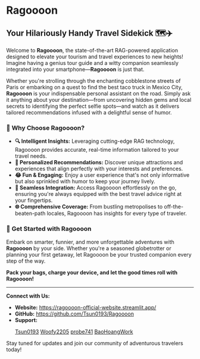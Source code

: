 # Ragoooon

## Your Hilariously Handy Travel Sidekick 🗺️✈️

Welcome to **Ragoooon**, the state-of-the-art RAG-powered application designed to elevate your tourism and travel experiences to new heights! Imagine having a genius tour guide and a witty companion seamlessly integrated into your smartphone—**Ragoooon** is just that.

Whether you're strolling through the enchanting cobblestone streets of Paris or embarking on a quest to find the best taco truck in Mexico City, **Ragoooon** is your indispensable personal assistant on the road. Simply ask it anything about your destination—from uncovering hidden gems and local secrets to identifying the perfect selfie spots—and watch as it delivers tailored recommendations infused with a delightful sense of humor.

### 🌟 **Why Choose Ragoooon?**

- **🔍 Intelligent Insights:** Leveraging cutting-edge RAG technology, Ragoooon provides accurate, real-time information tailored to your travel needs.
- **🎯 Personalized Recommendations:** Discover unique attractions and experiences that align perfectly with your interests and preferences.
- **😂 Fun & Engaging:** Enjoy a user experience that's not only informative but also sprinkled with humor to keep your journey lively.
- **📱 Seamless Integration:** Access Ragoooon effortlessly on the go, ensuring you're always equipped with the best travel advice right at your fingertips.
- **🌐 Comprehensive Coverage:** From bustling metropolises to off-the-beaten-path locales, Ragoooon has insights for every type of traveler.

### 🚀 **Get Started with Ragoooon**

Embark on smarter, funnier, and more unforgettable adventures with **Ragoooon** by your side. Whether you're a seasoned globetrotter or planning your first getaway, let Ragoooon be your trusted companion every step of the way.

**Pack your bags, charge your device, and let the good times roll with Ragoooon!**

---

**Connect with Us:**

- **Website:** https://ragoooon-official-website.streamlit.app/
- **GitHub:** https://github.com/Tsun0193/Ragoooon
- **Support:**
  <p align="left">
    <a href="https://github.com/Tsun0193" target="blank">Tsun0193</a>
    <a href="https://github.com/Woofy2205" target="blank">Woofy2205</a>
    <a href="https://github.com/probe741" target="blank">probe741</a>
    <a href="https://github.com/baohoangwork" target="blank">BaoHoangWork</a>
</p>

Stay tuned for updates and join our community of adventurous travelers today!
